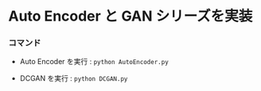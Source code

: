 # Auto Encoder と GAN シリーズを実装


### コマンド

- Auto Encoder を実行 : ``` python AutoEncoder.py ```

- DCGAN を実行 : ``` python DCGAN.py ```
